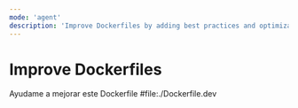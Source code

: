 ```yaml
---
mode: 'agent'
description: 'Improve Dockerfiles by adding best practices and optimizations.'
---
```


# Improve Dockerfiles

Ayudame a mejorar este Dockerfile #file:./Dockerfile.dev
